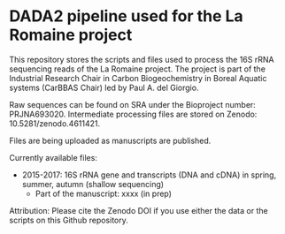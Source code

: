 # DADA2 pipeline used for the La Romaine project

This repository stores the scripts and files used to process the 16S rRNA sequencing reads of the La Romaine project. The project is part of the Industrial Research Chair in Carbon Biogeochemistry in Boreal Aquatic systems (CarBBAS Chair) led by Paul A. del Giorgio.

Raw sequences can be found on SRA under the Bioproject number: PRJNA693020.
Intermediate processing files are stored on Zenodo: 10.5281/zenodo.4611421.

Files are being uploaded as manuscripts are published.

Currently available files:

- 2015-2017: 16S rRNA gene and transcripts (DNA and cDNA) in spring, summer, autumn (shallow sequencing)
   - Part of the manuscript: xxxx (in prep)

Attribution:
Please cite the Zenodo DOI if you use either the data or the scripts on this Github repository.
